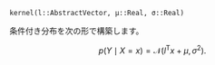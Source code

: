 ```
kernel(l::AbstractVector, μ::Real, σ::Real)
```

条件付き分布を次の形で構築します。

$$
p(Y \mid X = x) = \mathcal{N}(l^\mathsf{T}x + \mu, \sigma^2).
$$
